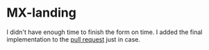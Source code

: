 # MX-landing

I didn't have enough time to finish the form on time. I added the final implementation to the [pull request](https://github.com/Avdotiq/MX-landing/pull/1) just in case.

